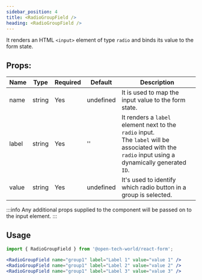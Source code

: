 ```yaml
---
sidebar_position: 4
title: <RadioGroupField />
heading: <RadioGroupField />
---
```


It renders an HTML `<input>` element of type `radio` and binds its value to the form state.

## Props:

| Name  | Type   | Required | Default   | Description                                                                                                                                        |
| ----- | ------ | -------- | --------- | -------------------------------------------------------------------------------------------------------------------------------------------------- |
| name  | string | Yes      | undefined | It is used to map the input value to the form state.                                                                                               |
| label | string | Yes      | ''        | It renders a `label` element next to the `radio` input. <br />The `label` will be associated with the `radio` input using a dynamically generated `ID`. |
| value | string | Yes      | undefined | It's used to identify which radio button in a group is selected.                                                                                   |

:::info
Any additional props supplied to the component will be passed on to the input element.
:::

## Usage

```jsx
import { RadioGroupField } from '@open-tech-world/react-form';

<RadioGroupField name="group1" label="Label 1" value="value 1" />
<RadioGroupField name="group1" label="Label 2" value="value 2" />
<RadioGroupField name="group1" label="Label 3" value="value 3" />
```